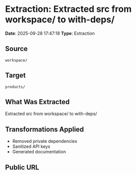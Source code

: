 # Extraction: Extracted src from workspace/ to with-deps/

**Date**: 2025-09-28 17:47:18
**Type**: Extraction

## Source
`workspace/`

## Target
`products/`

## What Was Extracted
Extracted src from workspace/ to with-deps/

## Transformations Applied
- Removed private dependencies
- Sanitized API keys
- Generated documentation

## Public URL

